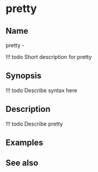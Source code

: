 

# pretty


## Name
pretty - 

<!-- prettier-ignore -->
!!! todo
     Short description for pretty

## Synopsis
<!-- prettier-ignore -->
!!! todo
    Describe syntax here

## Description
<!-- prettier-ignore -->
!!! todo
    Describe pretty

## Examples

## See also

